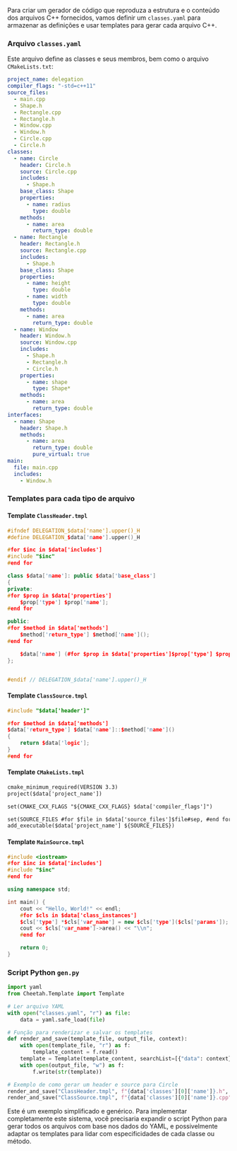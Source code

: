 Para criar um gerador de código que reproduza a estrutura e o conteúdo dos arquivos C++ fornecidos, vamos definir um `classes.yaml` para armazenar as definições e usar templates para gerar cada arquivo C++.

### Arquivo `classes.yaml`

Este arquivo define as classes e seus membros, bem como o arquivo `CMakeLists.txt`:

```yaml
project_name: delegation
compiler_flags: "-std=c++11"
source_files:
  - main.cpp
  - Shape.h
  - Rectangle.cpp
  - Rectangle.h
  - Window.cpp
  - Window.h
  - Circle.cpp
  - Circle.h
classes:
  - name: Circle
    header: Circle.h
    source: Circle.cpp
    includes:
      - Shape.h
    base_class: Shape
    properties:
      - name: radius
        type: double
    methods:
      - name: area
        return_type: double
  - name: Rectangle
    header: Rectangle.h
    source: Rectangle.cpp
    includes:
      - Shape.h
    base_class: Shape
    properties:
      - name: height
        type: double
      - name: width
        type: double
    methods:
      - name: area
        return_type: double
  - name: Window
    header: Window.h
    source: Window.cpp
    includes:
      - Shape.h
      - Rectangle.h
      - Circle.h
    properties:
      - name: shape
        type: Shape*
    methods:
      - name: area
        return_type: double
interfaces:
  - name: Shape
    header: Shape.h
    methods:
      - name: area
        return_type: double
        pure_virtual: true
main:
  file: main.cpp
  includes:
    - Window.h
```

### Templates para cada tipo de arquivo

#### Template `ClassHeader.tmpl`

```cpp
#ifndef DELEGATION_$data['name'].upper()_H
#define DELEGATION_$data['name'].upper()_H

#for $inc in $data['includes']
#include "$inc"
#end for

class $data['name']: public $data['base_class']
{
private:
#for $prop in $data['properties']
    $prop['type'] $prop['name'];
#end for

public:
#for $method in $data['methods']
    $method['return_type'] $method['name']();
#end for

    $data['name'] (#for $prop in $data['properties']$prop['type'] $prop['name']#if $prop.name != $data['properties'][-1].name#, #end if#end for);
};


#endif // DELEGATION_$data['name'].upper()_H
```

#### Template `ClassSource.tmpl`

```cpp
#include "$data['header']"

#for $method in $data['methods']
$data['return_type'] $data['name']::$method['name']()
{
    return $data['logic'];
}
#end for
```

#### Template `CMakeLists.tmpl`

```txt
cmake_minimum_required(VERSION 3.3)
project($data['project_name'])

set(CMAKE_CXX_FLAGS "${CMAKE_CXX_FLAGS} $data['compiler_flags']")

set(SOURCE_FILES #for $file in $data['source_files']$file#sep, #end for)
add_executable($data['project_name'] ${SOURCE_FILES})
```

#### Template `MainSource.tmpl`

```cpp
#include <iostream>
#for $inc in $data['includes']
#include "$inc"
#end for

using namespace std;

int main() {
    cout << "Hello, World!" << endl;
    #for $cls in $data['class_instances']
    $cls['type'] *$cls['var_name'] = new $cls['type']($cls['params']);
    cout << $cls['var_name']->area() << "\\n";
    #end for

    return 0;
}
```

### Script Python `gen.py`

```python
import yaml
from Cheetah.Template import Template

# Ler arquivo YAML
with open("classes.yaml", "r") as file:
    data = yaml.safe_load(file)

# Função para renderizar e salvar os templates
def render_and_save(template_file, output_file, context):
    with open(template_file, "r") as f:
        template_content = f.read()
    template = Template(template_content, searchList=[{"data": context}])
    with open(output_file, "w") as f:
        f.write(str(template))

# Exemplo de como gerar um header e source para Circle
render_and_save("ClassHeader.tmpl", f"{data['classes'][0]['name']}.h", data['classes'][0])
render_and_save("ClassSource.tmpl", f"{data['classes'][0]['name']}.cpp", data['classes'][0])
```

Este é um exemplo simplificado e genérico. Para implementar completamente este sistema, você precisaria expandir o script Python para gerar todos os arquivos com base nos dados do YAML, e possivelmente adaptar os templates para lidar com especificidades de cada classe ou método.
